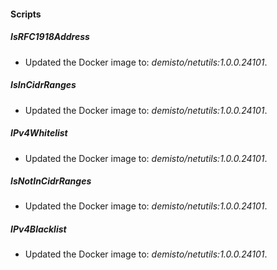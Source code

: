 #### Scripts
##### IsRFC1918Address
- Updated the Docker image to: *demisto/netutils:1.0.0.24101*.
##### IsInCidrRanges
- Updated the Docker image to: *demisto/netutils:1.0.0.24101*.
##### IPv4Whitelist
- Updated the Docker image to: *demisto/netutils:1.0.0.24101*.
##### IsNotInCidrRanges
- Updated the Docker image to: *demisto/netutils:1.0.0.24101*.
##### IPv4Blacklist
- Updated the Docker image to: *demisto/netutils:1.0.0.24101*.
